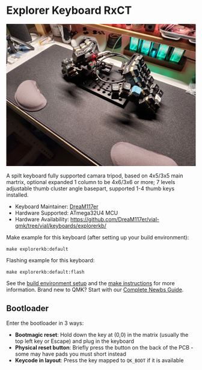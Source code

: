 # Explorer Keyboard RxCT

![Explorer Keyboard RxCT](https://github.com/DreaM117er/Explorer-Keyboard-RxCT/blob/main/image0.jpg)

A spilt keyboard fully supported camara tripod, based on 4x5/3x5 main martrix, optional expanded 1 column to be 4x6/3x6 or more; 7 levels adjustable thumb cluster angle basepart, supported 1-4 thumb keys installed.

* Keyboard Maintainer: [DreaM117er](https://github.com/DreaM117er)
* Hardware Supported: ATmega32U4 MCU
* Hardware Availability: https://github.com/DreaM117er/vial-qmk/tree/vial/keyboards/explorerkb/

Make example for this keyboard (after setting up your build environment):

    make explorerkb:default

Flashing example for this keyboard:

    make explorerkb:default:flash

See the [build environment setup](https://docs.qmk.fm/#/getting_started_build_tools) and the [make instructions](https://docs.qmk.fm/#/getting_started_make_guide) for more information. Brand new to QMK? Start with our [Complete Newbs Guide](https://docs.qmk.fm/#/newbs).

## Bootloader

Enter the bootloader in 3 ways:

* **Bootmagic reset**: Hold down the key at (0,0) in the matrix (usually the top left key or Escape) and plug in the keyboard
* **Physical reset button**: Briefly press the button on the back of the PCB - some may have pads you must short instead
* **Keycode in layout**: Press the key mapped to `QK_BOOT` if it is available
